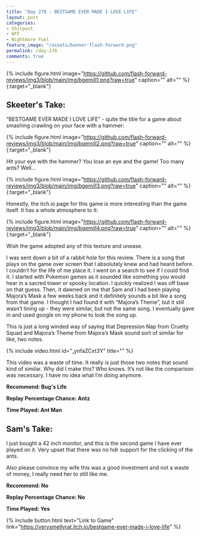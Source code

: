 ```yaml
---
title: "Day 278 - BESTGAME EVER MADE I LOVE LIFE"
layout: post
categories:
- Shitpost
- WTF
- Nightmare Fuel
feature_image: "/assets/banner-flash-forward.png"
permalink: /day-278
comments: true
---
```


{% include figure.html image="https://github.com/flash-forward-reviews/img3/blob/main/img/bgemill1.png?raw=true" caption="" alt="" %}{:target="_blank"}
 
## Skeeter's Take: 

“BESTGAME EVER MADE I LOVE LIFE” - quite the title for a game about smashing crawling on your face with a hammer:

{% include figure.html image="https://github.com/flash-forward-reviews/img3/blob/main/img/bgemill2.png?raw=true" caption="" alt="" %}{:target="_blank"}

Hit your eye with the hammer? You lose an eye and the game! Too many ants? Well…

{% include figure.html image="https://github.com/flash-forward-reviews/img3/blob/main/img/bgemill3.png?raw=true" caption="" alt="" %}{:target="_blank"}

Honestly, the itch.io page for this game is more interesting than the game itself. It has a whole atmosphere to it: 

{% include figure.html image="https://github.com/flash-forward-reviews/img3/blob/main/img/bgemill4.png?raw=true" caption="" alt="" %}{:target="_blank"}

Wish the game adopted any of this texture and unease. 

I was sent down a bit of a rabbit hole for this review. There is a song that plays on the game over screen that I absolutely knew and had heard before. I couldn’t for the life of me place it. I went on a search to see if I could find it. I started with Pokemon games as it sounded like something you would hear in a sacred tower or spooky location. I quickly realized I was off base on that guess. Then, it dawned on me that Sam and I had been playing Majora’s Mask a few weeks back and it definitely sounds a bit like a song from that game. I thought I had found it with “Majora’s Theme”, but it still wasn’t lining up - they were similar, but not the same song. I eventually gave in and used google on my phone to look the song up. 

This is just a long winded way of saying that Depression Nap from Cruelty Squad and Majora’s Theme from Majora’s Mask sound sort of similar for like, two notes. 

{% include video.html id="_ynfaZCxt3Y" title="" %}

This video was a waste of time. It really is just those two notes that sound kind of similar. Why did I make this? Who knows. It’s not like the comparison was necessary. I have no idea what I’m doing anymore.

**Recommend: Bug's Life**

**Replay Percentage Chance: Antz**

**Time Played: Ant Man**

## Sam's Take:

I just bought a 42 inch monitor, and this is the second game I have ever played on it. Very upset that there was no hdr support for the clicking of the ants.

Also please convince my wife this was a good investment and not a waste of money, I really need her to still like me.

**Recommend: No**

**Replay Percentage Chance: No**

**Time Played: Yes**

{% include button.html text="Link to Game" link="https://verysmellyrat.itch.io/bestgame-ever-made-i-love-life" %}